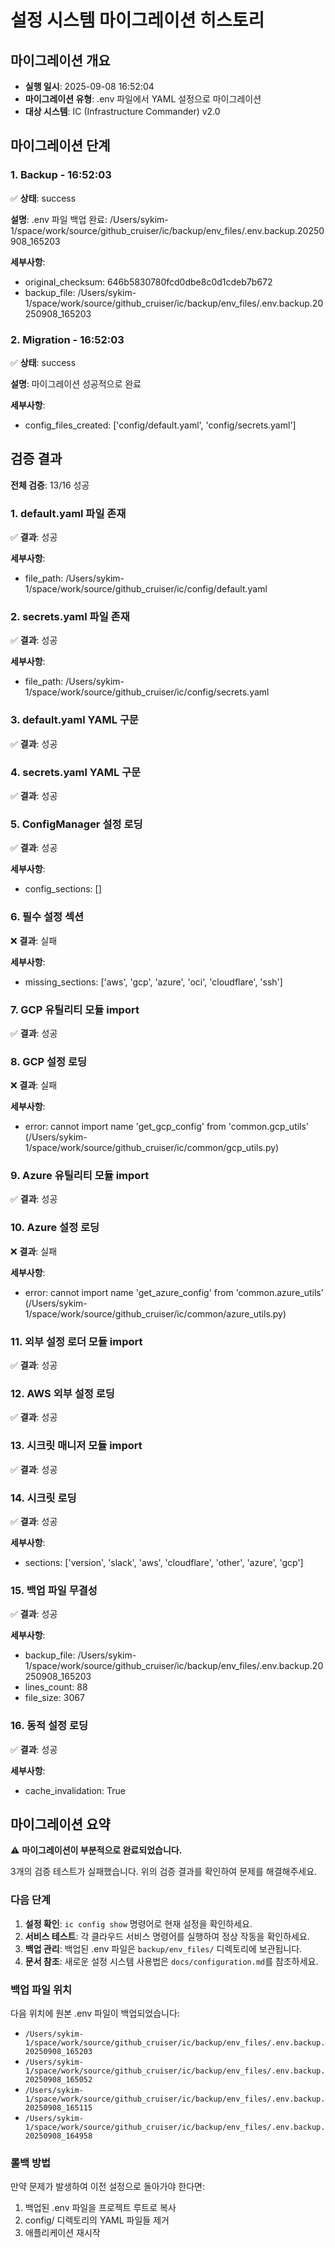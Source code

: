 # 설정 시스템 마이그레이션 히스토리

## 마이그레이션 개요

- **실행 일시**: 2025-09-08 16:52:04
- **마이그레이션 유형**: .env 파일에서 YAML 설정으로 마이그레이션
- **대상 시스템**: IC (Infrastructure Commander) v2.0

## 마이그레이션 단계

### 1. Backup - 16:52:03

✅ **상태**: success

**설명**: .env 파일 백업 완료: /Users/sykim-1/space/work/source/github_cruiser/ic/backup/env_files/.env.backup.20250908_165203

**세부사항**:
- original_checksum: 646b5830780fcd0dbe8c0d1cdeb7b672
- backup_file: /Users/sykim-1/space/work/source/github_cruiser/ic/backup/env_files/.env.backup.20250908_165203

### 2. Migration - 16:52:03

✅ **상태**: success

**설명**: 마이그레이션 성공적으로 완료

**세부사항**:
- config_files_created: ['config/default.yaml', 'config/secrets.yaml']

## 검증 결과

**전체 검증**: 13/16 성공

### 1. default.yaml 파일 존재

✅ **결과**: 성공

**세부사항**:
- file_path: /Users/sykim-1/space/work/source/github_cruiser/ic/config/default.yaml

### 2. secrets.yaml 파일 존재

✅ **결과**: 성공

**세부사항**:
- file_path: /Users/sykim-1/space/work/source/github_cruiser/ic/config/secrets.yaml

### 3. default.yaml YAML 구문

✅ **결과**: 성공

### 4. secrets.yaml YAML 구문

✅ **결과**: 성공

### 5. ConfigManager 설정 로딩

✅ **결과**: 성공

**세부사항**:
- config_sections: []

### 6. 필수 설정 섹션

❌ **결과**: 실패

**세부사항**:
- missing_sections: ['aws', 'gcp', 'azure', 'oci', 'cloudflare', 'ssh']

### 7. GCP 유틸리티 모듈 import

✅ **결과**: 성공

### 8. GCP 설정 로딩

❌ **결과**: 실패

**세부사항**:
- error: cannot import name 'get_gcp_config' from 'common.gcp_utils' (/Users/sykim-1/space/work/source/github_cruiser/ic/common/gcp_utils.py)

### 9. Azure 유틸리티 모듈 import

✅ **결과**: 성공

### 10. Azure 설정 로딩

❌ **결과**: 실패

**세부사항**:
- error: cannot import name 'get_azure_config' from 'common.azure_utils' (/Users/sykim-1/space/work/source/github_cruiser/ic/common/azure_utils.py)

### 11. 외부 설정 로더 모듈 import

✅ **결과**: 성공

### 12. AWS 외부 설정 로딩

✅ **결과**: 성공

### 13. 시크릿 매니저 모듈 import

✅ **결과**: 성공

### 14. 시크릿 로딩

✅ **결과**: 성공

**세부사항**:
- sections: ['version', 'slack', 'aws', 'cloudflare', 'other', 'azure', 'gcp']

### 15. 백업 파일 무결성

✅ **결과**: 성공

**세부사항**:
- backup_file: /Users/sykim-1/space/work/source/github_cruiser/ic/backup/env_files/.env.backup.20250908_165203
- lines_count: 88
- file_size: 3067

### 16. 동적 설정 로딩

✅ **결과**: 성공

**세부사항**:
- cache_invalidation: True

## 마이그레이션 요약

⚠️ **마이그레이션이 부분적으로 완료되었습니다.**

3개의 검증 테스트가 실패했습니다. 위의 검증 결과를 확인하여 문제를 해결해주세요.

### 다음 단계

1. **설정 확인**: `ic config show` 명령어로 현재 설정을 확인하세요.
2. **서비스 테스트**: 각 클라우드 서비스 명령어를 실행하여 정상 작동을 확인하세요.
3. **백업 관리**: 백업된 .env 파일은 `backup/env_files/` 디렉토리에 보관됩니다.
4. **문서 참조**: 새로운 설정 시스템 사용법은 `docs/configuration.md`를 참조하세요.

### 백업 파일 위치

다음 위치에 원본 .env 파일이 백업되었습니다:

- `/Users/sykim-1/space/work/source/github_cruiser/ic/backup/env_files/.env.backup.20250908_165203`
- `/Users/sykim-1/space/work/source/github_cruiser/ic/backup/env_files/.env.backup.20250908_165052`
- `/Users/sykim-1/space/work/source/github_cruiser/ic/backup/env_files/.env.backup.20250908_165115`
- `/Users/sykim-1/space/work/source/github_cruiser/ic/backup/env_files/.env.backup.20250908_164958`

### 롤백 방법

만약 문제가 발생하여 이전 설정으로 돌아가야 한다면:

1. 백업된 .env 파일을 프로젝트 루트로 복사
2. config/ 디렉토리의 YAML 파일들 제거
3. 애플리케이션 재시작

